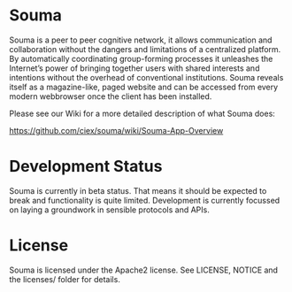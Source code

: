 Souma
====

Souma is a peer to peer cognitive network, it allows communication and collaboration without the dangers and limitations of a centralized platform. By automatically coordinating group-forming processes it unleashes the Internet’s power of bringing together users with shared interests and intentions without the overhead of conventional institutions. Souma reveals itself as a magazine-like, paged website and can be accessed from every modern webbrowser once the client has been installed.

Please see our Wiki for a more detailed description of what Souma does:

https://github.com/ciex/souma/wiki/Souma-App-Overview

Development Status
====
Souma is currently in beta status. That means it should be expected to break and functionality is quite limited. Development is currently focussed on laying a groundwork in sensible protocols and APIs. 

License
====
Souma is licensed under the Apache2 license. See LICENSE, NOTICE and the licenses/ folder for details.
